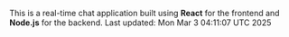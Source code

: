 This is a real-time chat application built using **React** for the frontend and **Node.js** for the backend.
Last updated: Mon Mar  3 04:11:07 UTC 2025
